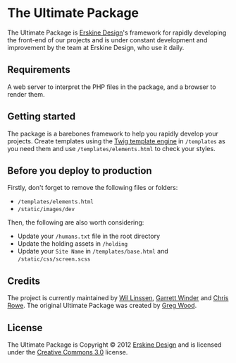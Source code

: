 # The Ultimate Package
The Ultimate Package is [Erskine Design][]'s framework for rapidly developing the front-end of our projects and is under constant development and improvement by the team at Erskine Design, who use it daily.

## Requirements
A web server to interpret the PHP files in the package, and a browser to render them.

## Getting started
The package is a barebones framework to help you rapidly develop your projects. Create templates using the [Twig template engine][] in `/templates` as you need them and use `/templates/elements.html` to check your styles.

## Before you deploy to production
Firstly, don't forget to remove the following files or folders:

* `/templates/elements.html`
* `/static/images/dev`

Then, the following are also worth considering:

* Update your `/humans.txt` file in the root directory
* Update the holding assets in `/holding`
* Update your `Site Name` in `/templates/base.html` and `/static/css/screen.scss`

## Credits
The project is currently maintained by [Wil Linssen][], [Garrett Winder][] and [Chris Rowe][]. The original Ultimate Package was created by [Greg Wood][].

## License
The Ultimate Package is Copyright &copy; 2012 [Erskine Design][] and is licensed under the [Creative Commons 3.0][] license.

[Erskine Design]: http://erskinedesign.com/
[Twig template engine]: http://twig.sensiolabs.org/

[Wil Linssen]: http://wil-linssen.com/
[Garrett Winder]: http://garrettwinder.com/
[Chris Rowe]: http://chrisrowe.net/
[Greg Wood]: http://gregorywood.co.uk/

[Creative Commons 3.0]: http://creativecommons.org/licenses/by-nc-sa/3.0/
